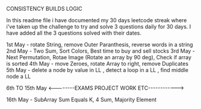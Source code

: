 CONSISTENCY BUILDS LOGIC 

In this readme file i have documented my 30 days leetcode streak where i've taken up the challenge to try and solve 3 questions daily for 30 days.
I have added all the 3 questions solved with their dates.


1st May - rotate String, remove Outer Paranthesis, reverse words in a string
2nd May - Two Sum, Sort Colors, Best time to buy and sell stocks
3rd May - Next Permutation, Rotae Image (Rotate an array by 90 deg), Check if array is sorted
4th May - move Zeroes, rotate Array to right, remove Duplicates
5th May - delete a node by value in LL , detect a loop in a LL , find middle node a LL

  6th TO 15th May      <--------EXAMS PROJECT WORK ETC------------>


16th May - SubArray Sum Equals K, 4 Sum, Majority Element